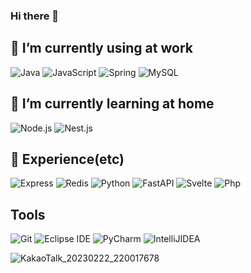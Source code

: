 ### Hi there 👋

<!--
**dlawnsdk/dlawnsdk** is a ✨ _special_ ✨ repository because its `README.md` (this file) appears on your GitHub profile.

Here are some ideas to get you started:

- 🔭 I’m currently working on ...
- 🌱 I’m currently learning ...
- 👯 I’m looking to collaborate on ...
- 🤔 I’m looking for help with ...
- 💬 Ask me about ...
- 📫 How to reach me: ...
- 😄 Pronouns: ...
- ⚡ Fun fact: ...
-->

## 🔭 I’m currently using at work
![Java](https://img.shields.io/badge/Java-007396.svg?&style=for-the-badge&logo=Java&logoColor=white)
![JavaScript](https://img.shields.io/badge/JavaScript-F7DF1E.svg?&style=for-the-badge&logo=JavaScript&logoColor=white)
![Spring](https://img.shields.io/badge/Spring-6DB33F.svg?&style=for-the-badge&logo=Spring&logoColor=white)
![MySQL](https://img.shields.io/badge/MySQL-4479A1.svg?&style=for-the-badge&logo=MySQL&logoColor=white)

## 💪 I’m currently learning at home
![Node.js](https://img.shields.io/badge/Node.js-339933.svg?&style=for-the-badge&logo=Node.js&logoColor=white)
![Nest.js](https://img.shields.io/badge/Nest.js.js-000000.svg?&style=for-the-badge&logo=Nest.js.js&logoColor=#E0234E)

## 🌱 Experience(etc)

![Express](https://img.shields.io/badge/Express-000000.svg?&style=for-the-badge&logo=Express&logoColor=white)
![Redis](https://img.shields.io/badge/Redis-DC382D.svg?&style=for-the-badge&logo=Redis&logoColor=white)
![Python](https://img.shields.io/badge/Python-3776AB.svg?&style=for-the-badge&logo=Python&logoColor=white)
![FastAPI](https://img.shields.io/badge/FastAPI-009688.svg?&style=for-the-badge&logo=FastAPI&logoColor=white)
![Svelte](https://img.shields.io/badge/Svelte-FF3E00.svg?&style=for-the-badge&logo=Svelte&logoColor=white)
![Php](https://img.shields.io/badge/PHP-7377AE.svg?&style=for-the-badge&logo=PHP&logoColor=white)

## Tools
![Git](https://img.shields.io/badge/Git-F05032.svg?&style=for-the-badge&logo=Git&logoColor=white)
![Eclipse IDE](https://img.shields.io/badge/Eclipse%20IDE-2C2255.svg?&style=for-the-badge&logo=Eclipse%20IDE&logoColor=white)
![PyCharm](https://img.shields.io/badge/PyCharm%20IDE-000000.svg?&style=for-the-badge&logo=PyCharm&logoColor=white)
![IntelliJIDEA](https://img.shields.io/badge/IntelliJIDEA%20IDE-000000.svg?&style=for-the-badge&logo=IntelliJIDEA&logoColor=white)

![KakaoTalk_20230222_220017678](https://user-images.githubusercontent.com/85921424/220627728-5ec3052e-fb7d-427e-b47d-58aad72781d2.gif)

